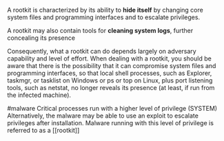 A rootkit is characterized by its ability to **hide itself** by changing core system files and programming interfaces and to escalate privileges.

A rootkit may also contain tools for **cleaning system logs**, further concealing its presence

Consequently, what a rootkit can do depends largely on adversary capability and level of effort. When dealing with a rootkit, you should be aware that there is the possibility that it can compromise system files and programming interfaces, so that local shell processes, such as Explorer, taskmgr, or tasklist on Windows or ps or top on Linux, plus port listening tools, such as netstat, no longer reveals its presence (at least, if run from the infected machine). 

#malware 
Critical processes run with a higher level of privilege (SYSTEM)
Alternatively, the malware may be able to use an exploit to escalate privileges after installation. Malware running with this level of privilege is referred to as a [[rootkit]]



